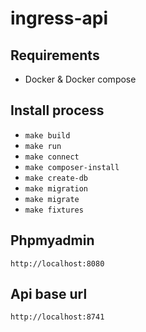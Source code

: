 # ingress-api

## Requirements
- Docker & Docker compose

## Install process
- `make build`
- `make run`
- `make connect` 
- `make composer-install`
- `make create-db`
- `make migration`
- `make migrate`
- `make fixtures`

## Phpmyadmin

`http://localhost:8080`

## Api base url

`http://localhost:8741`
